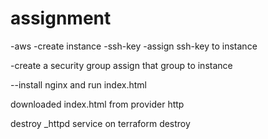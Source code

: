 # assignment 

-aws -create instance
-ssh-key
-assign ssh-key to instance

-create a security group
assign that group to instance

--install nginx and run index.html

downloaded index.html from provider http

destroy _httpd service on terraform destroy



